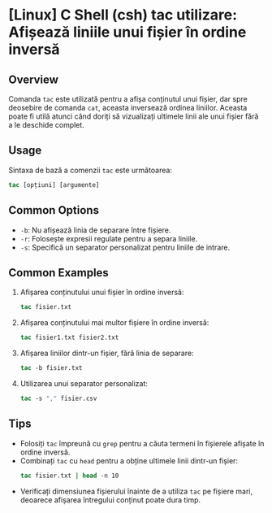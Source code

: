 # [Linux] C Shell (csh) tac utilizare: Afișează liniile unui fișier în ordine inversă

## Overview
Comanda `tac` este utilizată pentru a afișa conținutul unui fișier, dar spre deosebire de comanda `cat`, aceasta inversează ordinea liniilor. Aceasta poate fi utilă atunci când doriți să vizualizați ultimele linii ale unui fișier fără a le deschide complet.

## Usage
Sintaxa de bază a comenzii `tac` este următoarea:

```csh
tac [opțiuni] [argumente]
```

## Common Options
- `-b`: Nu afișează linia de separare între fișiere.
- `-r`: Folosește expresii regulate pentru a separa liniile.
- `-s`: Specifică un separator personalizat pentru liniile de intrare.

## Common Examples
1. Afișarea conținutului unui fișier în ordine inversă:
   ```csh
   tac fisier.txt
   ```

2. Afișarea conținutului mai multor fișiere în ordine inversă:
   ```csh
   tac fisier1.txt fisier2.txt
   ```

3. Afișarea liniilor dintr-un fișier, fără linia de separare:
   ```csh
   tac -b fisier.txt
   ```

4. Utilizarea unui separator personalizat:
   ```csh
   tac -s "," fisier.csv
   ```

## Tips
- Folosiți `tac` împreună cu `grep` pentru a căuta termeni în fișierele afișate în ordine inversă.
- Combinați `tac` cu `head` pentru a obține ultimele linii dintr-un fișier:
  ```csh
  tac fisier.txt | head -n 10
  ```
- Verificați dimensiunea fișierului înainte de a utiliza `tac` pe fișiere mari, deoarece afișarea întregului conținut poate dura timp.